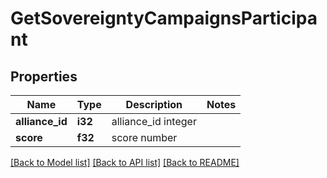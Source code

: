 # GetSovereigntyCampaignsParticipant

## Properties

Name | Type | Description | Notes
------------ | ------------- | ------------- | -------------
**alliance_id** | **i32** | alliance_id integer | 
**score** | **f32** | score number | 

[[Back to Model list]](../README.md#documentation-for-models) [[Back to API list]](../README.md#documentation-for-api-endpoints) [[Back to README]](../README.md)


